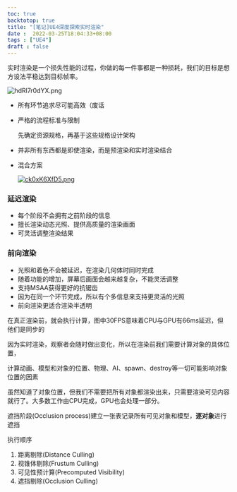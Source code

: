 ```yaml
---
toc: true
backtotop: true
title: "[笔记]UE4深度探索实时渲染"
date :  2022-03-25T18:04:33+08:00
tags : ["UE4"]
draft : false
---
```


实时渲染是一个损失性能的过程，你做的每一件事都是一种损耗，我们的目标是想方设法平稳达到目标帧率。

![hdRl7r0dYX.png](https://z4a.net/images/2022/03/30/hdRl7r0dYX.png)

- 所有环节追求尽可能高效（废话

- 严格的流程标准与限制

  先确定资源规格，再基于这些规格设计架构

- 并非所有东西都是即使渲染，而是预渲染和实时渲染结合

- 混合方案

  [![ck0xK6XfD5.png](https://z4a.net/images/2022/03/30/ck0xK6XfD5.png)](https://z4a.net/image/2yvv2v)

### 延迟渲染

- 每个阶段不会拥有之前阶段的信息
- 擅长渲染动态光照、提供高质量的渲染画面
- 可灵活调整渲染结果

### 前向渲染

- 光照和着色不会被延迟，在渲染几何体时同时完成
- 随着功能的增加，屏幕后画面会越来越复杂，不能灵活调整
- 支持MSAA获得更好的抗锯齿
- 因为在同一个环节完成，所以有个多信息来支持更灵活的光照
- 前向渲染更适合渲染半透明

在真正渲染前，就会执行计算，图中30FPS意味着CPU与GPU有66ms延迟，但他们是同步的



因为实时渲染，观察者会随时做出变化，所以在渲染前我们需要计算对象的具体位置，

计算动画、模型和对象的位置、物理、AI、spawn、destroy等一切可能影响对象位置的因素

虽然知道了对象位置，但我们不需要把所有对象都渲染出来，只需要渲染可见内容就行了。大多数工作由CPU完成，GPU也会处理一部分。

遮挡阶段(Occlusion process)建立一张表记录所有可见对象和模型，**逐对象**进行遮挡

执行顺序

1. 距离剔除(Distance Culling)
2. 视锥体剔除(Frustum Culling)
3. 可见性预计算(Precomputed Visibility)
4. 遮挡剔除(Occlusion Culling)

